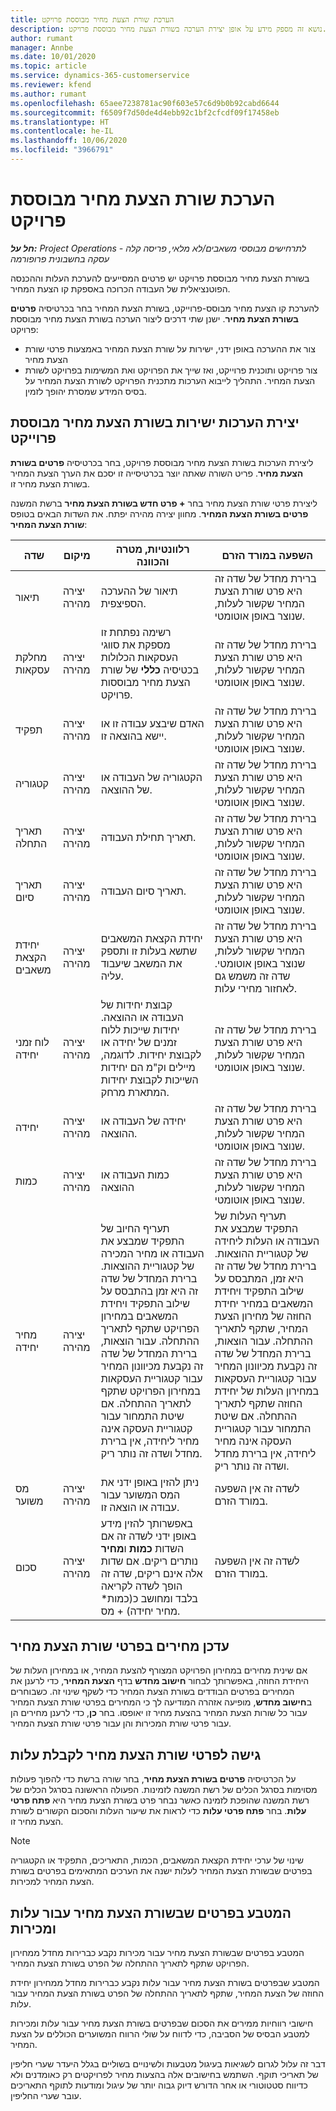 ```yaml
---
title: הערכת שורת הצעת מחיר מבוססת פרויקט
description: נושא זה מספק מידע על אופן יצירת הערכה בשורת הצעת מחיר מבוססת פרויקט.
author: rumant
manager: Annbe
ms.date: 10/01/2020
ms.topic: article
ms.service: dynamics-365-customerservice
ms.reviewer: kfend
ms.author: rumant
ms.openlocfilehash: 65aee7238781ac90f603e57c6d9b0b92cabd6644
ms.sourcegitcommit: f6509f7d50de4d4ebb92c1bf2cfcdf09f17458eb
ms.translationtype: HT
ms.contentlocale: he-IL
ms.lasthandoff: 10/06/2020
ms.locfileid: "3966791"
---
```

# <a name="estimating-a-project-based-quote-line"></a>הערכת שורת הצעת מחיר מבוססת פרויקט

_**חל על:** Project Operations לתרחישים מבוססי משאבים/לא מלאי, פריסה קלה - עסקה בחשבונית פרופורמה_

בשורת הצעת מחיר מבוססת פרויקט יש פרטים המסייעים להערכת העלות וההכנסה הפוטנציאלית של העבודה הכרוכה באספקת קו הצעת המחיר.

להערכת קו הצעת מחיר מבוסס-פרוייקט, בשורת הצעת המחיר בחר בכרטיסיה **פרטים בשורת הצעת מחיר**. ישנן שתי דרכים ליצור הערכה בשורת הצעת מחיר מבוססת פרויקט:

- צור את ההערכה באופן ידני, ישירות על שורת הצעת המחיר באמצעות פרטי שורת הצעת מחיר 
- צור פרויקט ותוכנית פרוייקט, ואז שייך את הפרויקט ואת המשימות בפרויקט לשורת הצעת המחיר. התהליך לייבוא הערכות מתכנית הפרויקט לשורת הצעת המחיר על בסיס המידע שמסרת יהופך לזמין.

## <a name="create-estimates-directly-on-a-project-based-quote-line"></a>יצירת הערכות ישירות בשורת הצעת מחיר מבוססת פרוייקט

ליצירת הערכות בשורת הצעת מחיר מבוססת פרויקט, בחר בכרטיסיה **פרטים בשורת הצעת מחיר**. פריט השורה שאתה יוצר בכרטיסייה זו יסכם את הערך הצעת המחיר בשורת הצעת מחיר זו. 

ליצירת פרטי שורת הצעת מחיר בחר **+ פרט חדש בשורת הצעת מחיר** ברשת המשנה **פרטים בשורת הצעת המחיר**. מחוון יצירה מהירה יפתח. את השדות הבאים בטופס **שורת הצעת המחיר**:

| **שדה** | **מיקום** | **רלוונטיות, מטרה והכוונה** | **השפעה במורד הזרם** |
| --- | --- | --- | --- |
| תיאור | יצירה מהירה | תיאור של ההערכה הספיצפית. | ברירת מחדל של שדה זה היא פרט שורת הצעת המחיר שקשור לעלות, שנוצר באופן אוטומטי. |
| מחלקת עסקאות | יצירה מהירה | רשימה נפתחת זו מספקת את סווגי העסקאות הכלולות בכטיסיה **כללי** של שורת הצעת מחיר מבוססות פרויקט.  | ברירת מחדל של שדה זה היא פרט שורת הצעת המחיר שקשור לעלות, שנוצר באופן אוטומטי. |
| תפקיד | יצירה מהירה | האדם שיבצע עבודה זו או יישא בהוצאה זו. | ברירת מחדל של שדה זה היא פרט שורת הצעת המחיר שקשור לעלות, שנוצר באופן אוטומטי. |
| קטגוריה | יצירה מהירה | הקטגוריה של העבודה או של ההוצאה. | ברירת מחדל של שדה זה היא פרט שורת הצעת המחיר שקשור לעלות, שנוצר באופן אוטומטי. |
| תאריך התחלה | יצירה מהירה | תאריך תחילת העבודה. | ברירת מחדל של שדה זה היא פרט שורת הצעת המחיר שקשור לעלות, שנוצר באופן אוטומטי. |
| תאריך סיום | יצירה מהירה | תאריך סיום העבודה. | ברירת מחדל של שדה זה היא פרט שורת הצעת המחיר שקשור לעלות, שנוצר באופן אוטומטי. |
| יחידת הקצאת משאבים | יצירה מהירה | יחידת הקצאת המשאבים שתשא בעלות זו ותספק את המשאב שיעבוד עליה. | ברירת מחדל של שדה זה היא פרט שורת הצעת המחיר שקשור לעלות, שנוצר באופן אוטומטי. שדה זה משמש גם לאחזור מחירי עלות. |
| לוח זמני יחידה | יצירה מהירה | קבוצת יחידות של העבודה או ההוצאה. יחידות שייכות ללוח זמנים של יחידה או לקבוצת יחידות. לדוגמה, מיילים וק"מ הם יחידות השייכות לקבוצת יחידות המתארת מרחק. | ברירת מחדל של שדה זה היא פרט שורת הצעת המחיר שקשור לעלות, שנוצר באופן אוטומטי. |
| יחידה | יצירה מהירה | יחידה של העבודה או ההוצאה. | ברירת מחדל של שדה זה היא פרט שורת הצעת המחיר שקשור לעלות, שנוצר באופן אוטומטי. |
| כמות | יצירה מהירה | כמות העבודה או ההוצאה | ברירת מחדל של שדה זה היא פרט שורת הצעת המחיר שקשור לעלות, שנוצר באופן אוטומטי. |
| מחיר יחידה | יצירה מהירה | תעריף החיוב של התפקיד שמבצע את העבודה או מחיר המכירה של קטגוריית ההוצאות. ברירת המחדל של שדה זה היא זמן בהתבסס על שילוב התפקיד ויחידת המשאבים במחירון הפרויקט שתקף לתאריך ההתחלה. עבור הוצאות, ברירת המחדל של שדה זה נקבעת מכיוונון המחיר עבור קטגוריית העסקאות במחירון הפרויקט שתקף לתאריך ההתחלה. אם שיטת התמחור עבור קטגוריית העסקה אינה מחיר ליחידה, אין ברירת מחדל ושדה זה נותר ריק. | תעריף העלות של התפקיד שמבצע את העבודה או העלות ליחידה של קטגוריית ההוצאות. ברירת מחדל של שדה זה היא זמן, המתבסס על שילוב התפקיד ויחידת המשאבים במחיר יחידת החוזה של מחירון הצעת המחיר, שתקף לתאריך ההתחלה. עבור הוצאות, ברירת המחדל של שדה זה נקבעת מכיוונון המחיר עבור קטגוריית העסקאות במחירון העלות של יחידת החוזה שתקף לתאריך ההתחלה. אם שיטת התמחור עבור קטגוריית העסקה אינה מחיר ליחידה, אין ברירת מחדל ושדה זה נותר ריק. |
| מס משוער | יצירה מהירה | ניתן להזין באופן ידני את המס המשוער עבור עבודה או הוצאה זו. | לשדה זה אין השפעה במורד הזרם. |
| סכום | יצירה מהירה | באפשרותך להזין מידע באופן ידני לשדה זה אם השדות **כמות** ו**מחיר** נותרים ריקים. אם שדות אלה אינם ריקים, שדה זה הופך לשדה לקריאה בלבד ומחושב כ(כמות\* מחיר יחידה) + מס. | לשדה זה אין השפעה במורד הזרם. |

## <a name="update-prices-on-quote-line-details"></a>עדכן מחירים בפרטי שורת הצעת מחיר

אם שינית מחירים במחירון הפרויקט המצורף להצעת המחיר, או במחירון העלות של היחידת החוזה, באפשרותך לבחור **חישוב מחדש** בדף **הצעת המחיר**, כדי לרענן את המחירים בפרטים הבודדים בשורת הצעת המחיר כדי לשקף שינוי זה. כשבוחרים ב**חישוב מחדש**, מופיעה אזהרה המודיעה לך כי המחירים בפרטי שורת הצעת המחיר עבור כל שורות הצעת המחיר בהצעת מחיר זו יאופסו. בחר **כן**, כדי לרענן מחירים הן עבור פרטי שורת המכירות והן עבור פרטי שורת הצעת המחיר.

## <a name="access-quote-line-details-for-cost"></a>גישה לפרטי שורת הצעת מחיר לקבלת עלות

על הכרטיסיה **פרטים בשורת הצעת מחיר**, בחר שורה ברשת כדי להפוך פעולות מסוימות בסרגל הכלים של רשת המשנה לזמינות. הפעולה הראשונה בסרגל הכלים של רשת המשנה שהופכת לזמינה כאשר נבחר פרט בשורת הצעת מחיר היא **פתח פרטי עלות**. בחר **פתח פרטי עלות** כדי לראות את שיעור העלות והסכום הקשורים לשורת הצעת מחיר זו.

> [!NOTE]
> שינוי של ערכי יחידת הקצאת המשאבים, הכמות, התאריכים, התפקיד או הקטגוריה בפרטים שבשורת הצעת המחיר לעלות ישנה את הערכים המתאימים בפרטים בשורת הצעת המחיר למכירות.
## <a name="currency-on-quote-line-details-for-cost-and-sales"></a>המטבע בפרטים שבשורת הצעת מחיר עבור עלות ומכירות

המטבע בפרטים שבשורת הצעת מחיר עבור מכירות נקבע כברירות מחדל ממחירון הפרויקט שתקף לתאריך ההתחלה של הפרט בשורת הצעת המחיר.

המטבע שבפרטים בשורת הצעת מחיר עבור עלות נקבע כברירות מחדל ממחירון יחידת החוזה של הצעת המחיר, שתקף לתאריך ההתחלה של הפרט בשורת הצעת המחיר עבור עלות.

חישובי רווחיות ממירים את הסכום שבפרטים בשורת הצעת מחיר עבור עלות ומכירות למטבע הבסיס של הסביבה, כדי לדווח על שולי הרווח המשוערים הכוללים על הצעת המחיר.

דבר זה עלול לגרום לשגיאות בעיגול מטבעות ולשינויים בשוליים בגלל היעדר שערי חליפין של תאריכי תוקף. השתמש בחישובים אלה בהצעות מחיר לפרויקטים רק כאומדנים ולא כדיווח סטטוטורי או אחר הדורש דיוק גבוה יותר של עיגול ומודעות לתוקף התאריכים עובר שערי החליפין.
